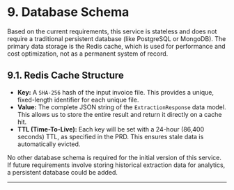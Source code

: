 # 9. Database Schema

Based on the current requirements, this service is stateless and does not require a traditional persistent database (like PostgreSQL or MongoDB). The primary data storage is the Redis cache, which is used for performance and cost optimization, not as a permanent system of record.

## 9.1. Redis Cache Structure

-   **Key:** A `SHA-256` hash of the input invoice file. This provides a unique, fixed-length identifier for each unique file.
-   **Value:** The complete JSON string of the `ExtractionResponse` data model. This allows us to store the entire result and return it directly on a cache hit.
-   **TTL (Time-To-Live):** Each key will be set with a 24-hour (86,400 seconds) TTL, as specified in the PRD. This ensures stale data is automatically evicted.

No other database schema is required for the initial version of this service. If future requirements involve storing historical extraction data for analytics, a persistent database could be added.

---
